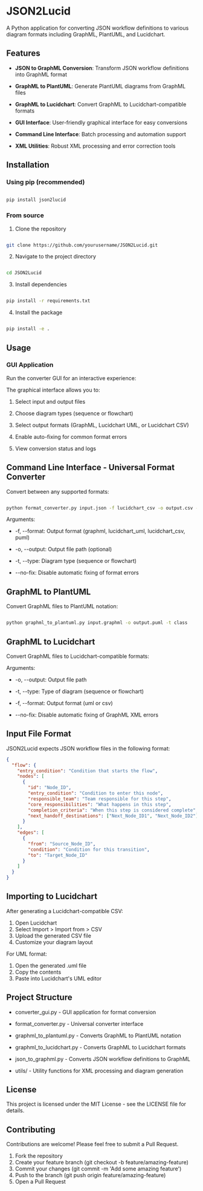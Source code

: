 # JSON2Lucid

A Python application for converting JSON workflow definitions to various diagram formats including GraphML, PlantUML, and Lucidchart.

## Features

- **JSON to GraphML Conversion**: Transform JSON workflow definitions into GraphML format

- **GraphML to PlantUML**: Generate PlantUML diagrams from GraphML files

- **GraphML to Lucidchart**: Convert GraphML to Lucidchart-compatible formats

- **GUI Interface**: User-friendly graphical interface for easy conversions

- **Command Line Interface**: Batch processing and automation support

- **XML Utilities**: Robust XML processing and error correction tools

## Installation

### Using pip (recommended)

```bash

pip install json2lucid

```

### From source

1. Clone the repository

```bash

git clone https://github.com/yourusername/JSON2Lucid.git

```

2. Navigate to the project directory

```bash

cd JSON2Lucid

```

3. Install dependencies

```bash

pip install -r requirements.txt

```

4. Install the package

```bash

pip install -e .

```

## Usage

### GUI Application

Run the converter GUI for an interactive experience:

The graphical interface allows you to:

1. Select input and output files

2. Choose diagram types (sequence or flowchart)

3. Select output formats (GraphML, Lucidchart UML, or Lucidchart CSV)

4. Enable auto-fixing for common format errors

5. View conversion status and logs

## Command Line Interface - Universal Format Converter

Convert between any supported formats:

```bash

python format_converter.py input.json -f lucidchart_csv -o output.csv -t flowchart

```

Arguments:

- -f, --format: Output format (graphml, lucidchart_uml, lucidchart_csv, puml)

- -o, --output: Output file path (optional)

- -t, --type: Diagram type (sequence or flowchart)

- --no-fix: Disable automatic fixing of format errors

## GraphML to PlantUML

Convert GraphML files to PlantUML notation:

```bash

python graphml_to_plantuml.py input.graphml -o output.puml -t class

```

## GraphML to Lucidchart

Convert GraphML files to Lucidchart-compatible formats:

Arguments:

- -o, --output: Output file path

- -t, --type: Type of diagram (sequence or flowchart)

- -f, --format: Output format (uml or csv)

- --no-fix: Disable automatic fixing of GraphML XML errors

## Input File Format

JSON2Lucid expects JSON workflow files in the following format:

```json
{
  "flow": {
    "entry_condition": "Condition that starts the flow",
    "nodes": [
      {
        "id": "Node_ID",
        "entry_condition": "Condition to enter this node",
        "responsible_team": "Team responsible for this step",
        "core_responsibilities": "What happens in this step",
        "completion_criteria": "When this step is considered complete",
        "next_handoff_destinations": ["Next_Node_ID1", "Next_Node_ID2"]
      }
    ],
    "edges": [
      {
        "from": "Source_Node_ID",
        "condition": "Condition for this transition",
        "to": "Target_Node_ID"
      }
    ]
  }
}
```

## Importing to Lucidchart
After generating a Lucidchart-compatible CSV:

1. Open Lucidchart
2. Select Import > Import from > CSV
3. Upload the generated CSV file
4. Customize your diagram layout

For UML format:

1. Open the generated .uml file
2. Copy the contents
3. Paste into Lucidchart's UML editor

## Project Structure

- converter_gui.py - GUI application for format conversion

- format_converter.py - Universal converter interface

- graphml_to_plantuml.py - Converts GraphML to PlantUML notation

- graphml_to_lucidchart.py - Converts GraphML to Lucidchart formats

- json_to_graphml.py - Converts JSON workflow definitions to GraphML

- utils/ - Utility functions for XML processing and diagram generation

## License
This project is licensed under the MIT License - see the LICENSE file for details.

## Contributing
Contributions are welcome! Please feel free to submit a Pull Request.

1. Fork the repository
2. Create your feature branch (git checkout -b feature/amazing-feature)
3. Commit your changes (git commit -m 'Add some amazing feature')
4. Push to the branch (git push origin feature/amazing-feature)
5. Open a Pull Request